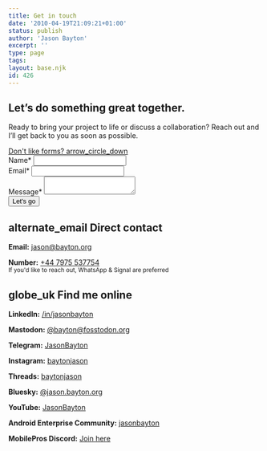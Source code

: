 ```yaml
---
title: Get in touch
date: '2010-04-19T21:09:21+01:00'
status: publish
author: 'Jason Bayton'
excerpt: ''
type: page
tags: 
layout: base.njk
id: 426
---
```


<script src="https://challenges.cloudflare.com/turnstile/v0/api.js" async defer></script>

<section class="contact-hero">
<div class="impactful-layout">
<div class="impactful-hero">
  <h2 class="page-subtitle">Let’s do <span class="highlight">something great</span> together.</h2>
  <p>Ready to bring your project to life or discuss a collaboration? Reach out and I’ll get back to you as soon as possible.</p>

  <div class="scroll-down">
    <a href="#contact-details">
      Don't like forms? <span class="material-symbols-outlined">arrow_circle_down</span> 
    </a>
  </div>
</div>
<form name="contact" method="POST" action="https://submit-form.com/EqdSdyyV1" class="contact-form">
  <input
    type="hidden"
    name="_redirect"
    value="https://bayton.org/contact/success"
  />
  <div class="form-group">
    <label for="name">Name<span class="orange">*</span></label>
    <input type="text" id="name" name="name" required>
  </div>
  <div class="form-group">
    <label for="email">Email<span class="orange">*</span></label>
    <input type="email" id="email" name="email" required>
  </div>
  <div class="form-group">
    <label for="message">Message<span class="orange">*</span></label>
    <textarea id="message" name="message" required></textarea>
  </div>
  <div class="submit-group">
    <div class="cf-turnstile" data-sitekey="0x4AAAAAABB0CbFwPsQWKHA6"></div>
    <button type="submit" class="cta-btn">Let's go</button>
  </div>
</form>
</div>
</section>

<section class="contact-hero">
  <div class="contact-grid" id="contact-details">
    <div class="contact-info">
      <h2><span class="material-symbols-outlined">
alternate_email
</span> Direct contact</h2>
      <p><strong>Email:</strong> <a href="mailto:jason@bayton.org">jason@bayton.org</a></p>
      <p><strong>Number:</strong> <a href="tel:+447975537754">+44 7975 537754</a><br>
      <small>If you'd like to reach out, WhatsApp & Signal are preferred</small></p>
    </div>
    <div class="contact-info">
      <h2><span class="material-symbols-outlined">
globe_uk
</span> Find me online</h2>
      <p><strong>LinkedIn:</strong> <a href="https://linkedin.com/in/jasonbayton">/in/jasonbayton</a></p>
      <p><strong>Mastodon:</strong> <a href="https://fosstodon.org/@bayton">@bayton@fosstodon.org</a></p>
      <p><strong>Telegram:</strong> <a href="https://t.me/JasonBayton">JasonBayton</a></p>
      <p><strong>Instagram:</strong> <a href="https://instagram.com/baytonjason">baytonjason</a></p>
      <p><strong>Threads:</strong> <a href="https://threads.net/@baytonjason">baytonjason</a></p>
      <p><strong>Bluesky:</strong> <a href="https://bsky.app/profile/jason.bayton.org">@jason.bayton.org</a></p>
      <p><strong>YouTube:</strong> <a href="https://youtube.com/@jasonbayton">JasonBayton</a></p>
      <p><strong>Android Enterprise Community:</strong> <a href="https://www.androidenterprise.community/t5/user/viewprofilepage/user-id/11">jasonbayton</a></p>
      <p><strong>MobilePros Discord:</strong> <a href="https://discord.gg/KGEpPxnjNu">Join here</a></p>
    </div>
  </div>
</section>
